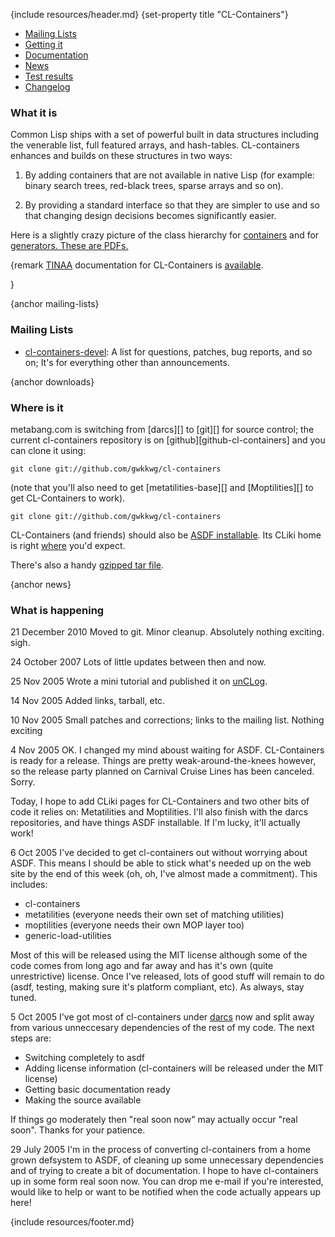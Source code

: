 {include resources/header.md}
{set-property title "CL-Containers"}

<div class="contents">
<div class="system-links">

  * [Mailing Lists][3]
  * [Getting it][4]
  * [Documentation][5]
  * [News][6]
  * [Test results][tr]
  * [Changelog][7]

   [3]: #mailing-lists
   [4]: #downloads
   [5]: documentation/ (documentation link)
   [6]: #news
   [7]: changelog.html
   [tr]: test-report.html

</div>
<div class="system-description">

### What it is

Common Lisp ships with a set of powerful built in data
structures including the venerable list, full featured
arrays, and hash-tables. CL-containers enhances and builds on
these structures in two ways:

1. By adding containers that are not available in native Lisp
(for example: binary search trees, red-black trees, sparse
arrays and so on).

2. By providing a standard interface so that they are simpler
to use and so that changing design decisions becomes
significantly easier.

Here is a slightly crazy picture of the class hierarchy for
[containers][8] and for [generators. These are PDFs.][9]

   [8]: images/containers.pdf
   [9]: images/iterators.pdf

{remark
  [TINAA][10] documentation for CL-Containers is [available][11].

   [10]: http://common-lisp.net/project/tinaa/
   [11]: http://common-lisp.net/project/cl-containers/documentation/
}

{anchor mailing-lists}

### Mailing Lists

  * [cl-containers-devel][13]: A list for questions, patches, bug reports, and so on; It's for everything other than announcements.

   [13]: http://common-lisp.net/cgi-bin/mailman/listinfo/cl-containers-devel

{anchor downloads}

### Where is it

metabang.com is switching from [darcs][] to [git][]
for source control; the current cl-containers repository is on
[github][github-cl-containers] and you can clone it using:

    git clone git://github.com/gwkkwg/cl-containers


(note that you'll also need to get [metatilities-base][] and
[Moptilities][] to get CL-Containers to work). 

    git clone git://github.com/gwkkwg/cl-containers

CL-Containers (and friends) should also be [ASDF
installable][18]. Its CLiki home is right [where][19] you'd
expect.

   [18]: http://www.cliki.net/asdf-install
   [19]: http://www.cliki.net/cl-containers

There's also a handy [gzipped tar file][20].

   [20]: http://common-lisp.net/project/cl-containers/cl-containers_latest.tar.gz

{anchor news}

### What is happening

21 December 2010
Moved to git. Minor cleanup. Absolutely nothing exciting. sigh.

24 October 2007 
Lots of little updates between then and now.

25 Nov 2005
Wrote a mini tutorial and published it on [unCLog][22].

   [22]: http://www.metabang.com/unclog/publisha/atinybit.html

14 Nov 2005
Added links, tarball, etc.

10 Nov 2005
Small patches and corrections; links to the mailing list.
Nothing exciting

4 Nov 2005
OK. I changed my mind aboust waiting for ASDF. CL-Containers
is ready for a release. Things are pretty
weak-around-the-knees however, so the release party planned
on Carnival Cruise Lines has been canceled. Sorry.

Today, I hope to add CLiki pages for CL-Containers and two
other bits of code it relies on: Metatilities and
Moptilities. I'll also finish with the darcs repositories,
and have things ASDF installable. If I'm lucky, it'll
actually work!

6 Oct 2005
I've decided to get cl-containers out without worrying about ASDF. This means I should be able to stick what's needed up on the web site by the end of this week (oh, oh, I've almost made a commitment). This includes: 

  * cl-containers
  * metatilities (everyone needs their own set of matching utilities)
  * moptilities (everyone needs their own MOP layer too)
  * generic-load-utilities

Most of this will be released using the MIT license although some of the code comes from long ago and far away and has it's own (quite unrestrictive) license. Once I've released, lots of good stuff will remain to do (asdf, testing, making sure it's platform compliant, etc). As always, stay tuned.

5 Oct 2005
I've got most of cl-containers under [darcs][23] now and split away from various unneccesary dependencies of the rest of my code. The next steps are:

   [23]: http://www.darcs.org/

  * Switching completely to asdf
  * Adding license information (cl-containers will be released under the MIT license)
  * Getting basic documentation ready
  * Making the source available

If things go moderately then "real soon now" may actually occur "real soon". Thanks for your patience.

29 July 2005
I'm in the process of converting cl-containers from a home grown defsystem to ASDF, of cleaning up some unnecessary dependencies and of trying to create a bit of documentation. I hope to have cl-containers up in some form real soon now. You can drop me e-mail if you're interested, would like to help or want to be notified when the code actually appears up here!

</div>
</div>

{include resources/footer.md}

   [25]: http://common-lisp.net/project/cl-containers/shared/buttons/xhtml.gif (valid xhtml button)
   [26]: http://validator.w3.org/check/referer (xhtml1.1)
   [27]: http://common-lisp.net/project/cl-containers/shared/buttons/hacker.png (hacker emblem)
   [28]: http://www.catb.org/hacker-emblem/ (hacker)
   [29]: http://common-lisp.net/project/cl-containers/shared/buttons/lml2-powered.png (lml2 powered)
   [30]: http://lml2.b9.com/ (lml2 powered)
   [31]: http://common-lisp.net/project/cl-containers/shared/buttons/lambda-lisp.png (ALU emblem)
   [32]: http://www.lisp.org/ (Association of Lisp Users)
   [33]: http://common-lisp.net/project/cl-containers/shared/buttons/lisp-lizard.png (Common-Lisp.net)
   [34]: http://common-lisp.net/ (Common-Lisp.net)


